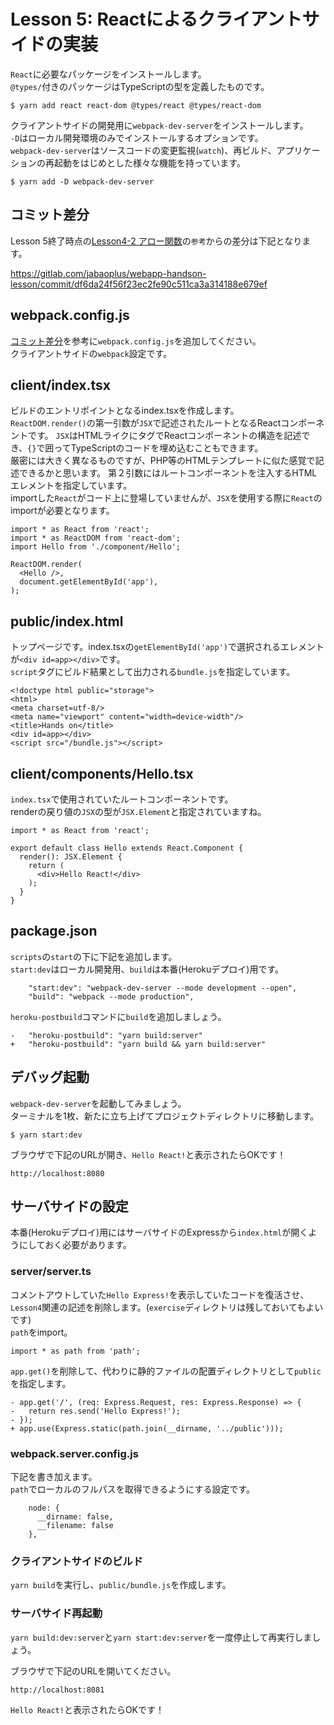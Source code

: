 # Lesson 5: Reactによるクライアントサイドの実装

`React`に必要なパッケージをインストールします。  
`@types/`付きのパッケージはTypeScriptの型を定義したものです。
```
$ yarn add react react-dom @types/react @types/react-dom
```
クライアントサイドの開発用に`webpack-dev-server`をインストールします。  
`-D`はローカル開発環境のみでインストールするオプションです。  
`webpack-dev-server`はソースコードの変更監視(`watch`)、再ビルド、アプリケーションの再起動をはじめとした様々な機能を持っています。
```
$ yarn add -D webpack-dev-server
```

## コミット差分
Lesson 5終了時点の[Lesson4-2 アロー関数](docs/lesson04/02_arrow-function.md)の`参考`からの差分は下記となります。

https://gitlab.com/jabaoplus/webapp-handson-lesson/commit/df6da24f56f23ec2fe90c511ca3a314188e679ef

## webpack.config.js
[コミット差分](https://gitlab.com/jabaoplus/webapp-handson-lesson/commit/df6da24f56f23ec2fe90c511ca3a314188e679ef)を参考に`webpack.config.js`を追加してください。  
クライアントサイドの`webpack`設定です。

## client/index.tsx
ビルドのエントリポイントとなるindex.tsxを作成します。  
`ReactDOM.render()`の第一引数が`JSX`で記述されたルートとなるReactコンポーネントです。 
`JSX`はHTMLライクにタグでReactコンポーネントの構造を記述でき、`{}`で囲ってTypeScriptのコードを埋め込むこともできます。  
厳密には大きく異なるものですが、PHP等のHTMLテンプレートに似た感覚で記述できるかと思います。
第２引数にはルートコンポーネントを注入するHTMLエレメントを指定しています。  
importした`React`がコード上に登場していませんが、`JSX`を使用する際に`React`のimportが必要となります。
```
import * as React from 'react';
import * as ReactDOM from 'react-dom';
import Hello from './component/Hello';

ReactDOM.render(
  <Hello />,
  document.getElementById('app'),
);
```

## public/index.html
トップページです。index.tsxの`getElementById('app')`で選択されるエレメントが`<div id=app></div>`です。  
`script`タグにビルド結果として出力される`bundle.js`を指定しています。
```
<!doctype html public="storage">
<html>
<meta charset=utf-8/>
<meta name="viewport" content="width=device-width"/>
<title>Hands on</title>
<div id=app></div>
<script src="/bundle.js"></script>
```

## client/components/Hello.tsx
`index.tsx`で使用されていたルートコンポーネントです。  
renderの戻り値の`JSX`の型が`JSX.Element`と指定されていますね。
```
import * as React from 'react';

export default class Hello extends React.Component {
  render(): JSX.Element {
    return (
      <div>Hello React!</div>
    );
  }
}
```

## package.json
`scripts`の`start`の下に下記を追加します。  
`start:dev`はローカル開発用、`build`は本番(Herokuデプロイ)用です。
```
    "start:dev": "webpack-dev-server --mode development --open",
    "build": "webpack --mode production",
```

`heroku-postbuild`コマンドに`build`を追加しましょう。
```
-   "heroku-postbuild": "yarn build:server"
+   "heroku-postbuild": "yarn build && yarn build:server"
```

## デバッグ起動
`webpack-dev-server`を起動してみましょう。  
ターミナルを1枚、新たに立ち上げてプロジェクトディレクトリに移動します。
```
$ yarn start:dev
```
ブラウザで下記のURLが開き、`Hello React!`と表示されたらOKです！
```
http://localhost:8080
```

## サーバサイドの設定
本番(Herokuデプロイ)用にはサーバサイドのExpressから`index.html`が開くようにしておく必要があります。

### server/server.ts
コメントアウトしていた`Hello Express!`を表示していたコードを復活させ、`Lesson4`関連の記述を削除します。(`exercise`ディレクトリは残しておいてもよいです)  
`path`をimport。
```
import * as path from 'path';
```
`app.get()`を削除して、代わりに静的ファイルの配置ディレクトリとして`public`を指定します。  
```
- app.get('/', (req: Express.Request, res: Express.Response) => {
-   return res.send('Hello Express!');
- });
+ app.use(Express.static(path.join(__dirname, '../public')));
```

###  webpack.server.config.js
下記を書き加えます。  
`path`でローカルのフルパスを取得できるようにする設定です。
```
    node: {
      __dirname: false,
      __filename: false
    },
```

### クライアントサイドのビルド
`yarn build`を実行し、`public/bundle.js`を作成します。  

### サーバサイド再起動
`yarn build:dev:server`と`yarn start:dev:server`を一度停止して再実行しましょう。

ブラウザで下記のURLを開いてください。
```
http://localhost:8081
```
`Hello React!`と表示されたらOKです！
